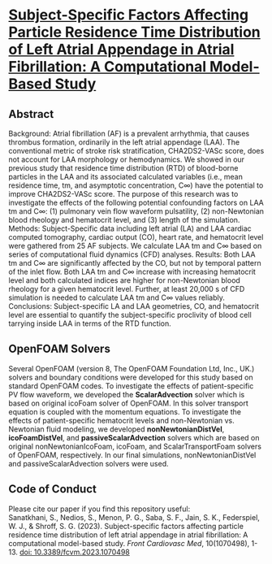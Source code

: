 # <a href = "https://doi.org/10.3389/fcvm.2023.1070498" target="_blank">Subject-Specific Factors Affecting Particle Residence Time Distribution of Left Atrial Appendage in Atrial Fibrillation: A Computational Model-Based Study</a>

## Abstract
Background: Atrial fibrillation (AF) is a prevalent arrhythmia, that causes thrombus formation, ordinarily in the left atrial appendage (LAA). The conventional metric of stroke risk stratification, CHA2DS2-VASc score, does not account for LAA morphology or hemodynamics. We showed in our previous study that residence time distribution (RTD) of blood-borne particles in the LAA and its associated calculated variables (i.e., mean residence time, tm, and asymptotic concentration, C∞) have the potential to improve CHA2DS2-VASc score. The purpose of this research was to investigate the effects of the following potential confounding factors on LAA tm and C∞: (1) pulmonary vein flow waveform pulsatility, (2) non-Newtonian blood rheology and hematocrit level, and (3) length of the simulation.
Methods: Subject-Specific data including left atrial (LA) and LAA cardiac computed tomography, cardiac output (CO), heart rate, and hematocrit level were gathered from 25 AF subjects. We calculate LAA tm and C∞ based on series of computational fluid dynamics (CFD) analyses.
Results: Both LAA tm and C∞ are significantly affected by the CO, but not by temporal pattern of the inlet flow. Both LAA tm and C∞ increase with increasing hematocrit level and both calculated indices are higher for non-Newtonian blood rheology for a given hematocrit level. Further, at least 20,000 s of CFD simulation is needed to calculate LAA tm and C∞ values reliably.
Conclusions: Subject-specific LA and LAA geometries, CO, and hematocrit level are essential to quantify the subject-specific proclivity of blood cell tarrying inside LAA in terms of the RTD function.
## OpenFOAM Solvers
Several OpenFOAM (version 8, The OpenFOAM Foundation Ltd, Inc., UK.) solvers and boundary conditions were developed for this study based on standard OpenFOAM codes. To investigate the effects of patient-specific PV flow waveform, we developed the **ScalarAdvection** solver which is based on original icoFoam solver of OpenFOAM. In this solver transport equation is coupled with the momentum equations. To investigate the effects of patient-specific hematocrit levels and non-Newtonian vs. Newtonian fluid modeling, we developed **nonNewtonianDistVel**, **icoFoamDistVel**, and **passiveScalarAdvection** solvers which are based on original nonNewtonianIcoFoam, icoFoam, and ScalarTransportFoam solvers of OpenFOAM, respectively. In our final simulations, nonNewtonianDistVel and passiveScalarAdvection solvers were used.
## Code of Conduct
Please cite our paper if you find this repository useful:</br>
Sanatkhani, S., Nedios, S., Menon, P. G., Saba, S. F., Jain, S. K., Federspiel, W. J., & Shroff, S. G. (2023). Subject-specific factors affecting particle residence time distribution of left atrial appendage in atrial fibrillation: A computational model-based study. <i>Front Cardiovasc Med</i>, 10(1070498), 1-13. <a href = "https://doi.org/10.3389/fcvm.2023.1070498" target="_blank">doi: 10.3389/fcvm.2023.1070498</a>
